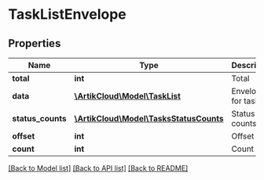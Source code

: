 # TaskListEnvelope

## Properties
Name | Type | Description | Notes
------------ | ------------- | ------------- | -------------
**total** | **int** | Total | [optional] 
**data** | [**\ArtikCloud\Model\TaskList**](TaskList.md) | Envelope for task list | [optional] 
**status_counts** | [**\ArtikCloud\Model\TasksStatusCounts**](TasksStatusCounts.md) | Status counts | [optional] 
**offset** | **int** | Offset | [optional] 
**count** | **int** | Count | [optional] 

[[Back to Model list]](../README.md#documentation-for-models) [[Back to API list]](../README.md#documentation-for-api-endpoints) [[Back to README]](../README.md)



